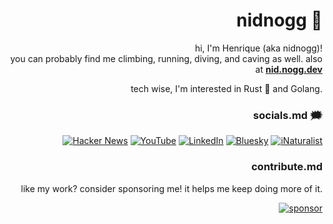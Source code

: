 <div align="right">
<h1> nidnogg 🧗 </h1>

hi, I'm Henrique (aka nidnogg)! <br/>
you can probably find me climbing, running, diving, and caving as well.
also at **[nid.nogg.dev](https://nid.nogg.dev)**

tech wise, I'm interested in Rust 🦀 and Golang.

### socials.md 🗯️
[![Hacker News](https://img.shields.io/badge/Hacker_News-%23FD6600.svg?style=for-the-badge&logo=ycombinator&logoColor=white)](https://news.ycombinator.com/user?id=nidnogg)
[![YouTube](https://img.shields.io/badge/youtube-%23FF0000.svg?style=for-the-badge&logo=youtube&logoColor=white)](https://www.youtube.com/@nidnogg)
[![LinkedIn](https://img.shields.io/badge/linkedin-%230077B5.svg?style=for-the-badge&logo=linkedin&logoColor=white)](https://linkedin.com/in/nidnogg)
[![Bluesky](https://img.shields.io/badge/Bluesky-%231D99A3.svg?style=for-the-badge&logo=Bluesky&logoColor=white)](https://bsky.app/profile/nidnogg.bsky.social)
[![iNaturalist](https://img.shields.io/badge/iNaturalist-%2374AC00.svg?style=for-the-badge&logo=iNaturalist&logoColor=white)](https://www.inaturalist.org/observations?place_id=any&user_id=nidnogg&verifiable=any)

### contribute.md
like my work? consider sponsoring me! it helps me keep doing more of it. 

[![sponsor](https://img.shields.io/badge/sponsor-%23ea4aaa?style=for-the-badge&logo=githubsponsors&logoColor=white)](https://github.com/sponsors/nidnogg)

</div>


<!-- <div align="right">
  <h1>stats 📈</h1>
  <img height="139em" src="https://github-readme-stats.vercel.app/api?username=Nidnogg&theme=gruvbox&count_private=true" />
  <img height="160em" src="https://github-readme-stats.vercel.app/api/top-langs/?username=Nidnogg&hide=html&layout=compact&theme=gruvbox&count_private=true" />
</div>
 -->
 <!--
<div align="right">
  <a href="https://open.spotify.com/user/the_zurin?si=7d754e438abb499e"><img src="https://spotify-github-profile.vercel.app/api/view?uid=the_zurin&cover_image=false" /></a>
</div>
-->

